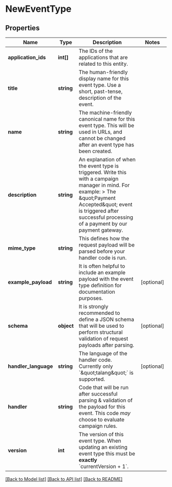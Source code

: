 # NewEventType

## Properties
Name | Type | Description | Notes
------------ | ------------- | ------------- | -------------
**application_ids** | **int[]** | The IDs of the applications that are related to this entity. | 
**title** | **string** | The human-friendly display name for this event type. Use a short, past-tense, description of the event. | 
**name** | **string** | The machine-friendly canonical name for this event type. This will be used in URLs, and cannot be changed after an event type has been created. | 
**description** | **string** | An explanation of when the event type is triggered. Write this with a campaign manager in mind. For example:  &gt; The \&quot;Payment Accepted\&quot; event is triggered after successful processing of a payment by our payment gateway. | 
**mime_type** | **string** | This defines how the request payload will be parsed before your handler code is run. | 
**example_payload** | **string** | It is often helpful to include an example payload with the event type definition for documentation purposes. | [optional] 
**schema** | **object** | It is strongly recommended to define a JSON schema that will be used to perform structural validation of request payloads after parsing. | [optional] 
**handler_language** | **string** | The language of the handler code. Currently only &#x60;\&quot;talang\&quot;&#x60; is supported. | [optional] 
**handler** | **string** | Code that will be run after successful parsing &amp; validation of the payload for this event. This code _may_ choose to evaluate campaign rules. | 
**version** | **int** | The version of this event type. When updating an existing event type this must be **exactly** &#x60;currentVersion + 1&#x60;. | 

[[Back to Model list]](../README.md#documentation-for-models) [[Back to API list]](../README.md#documentation-for-api-endpoints) [[Back to README]](../README.md)


